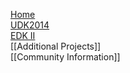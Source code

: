 [Home](http://www.tianocore.org)<br/>
[UDK2014](http://www.tianocore.org/udk2014/)<br/>
[EDK II](http://www.tianocore.org/edk2/)<br/>
[[Additional Projects]]<br/>
[[Community Information]]